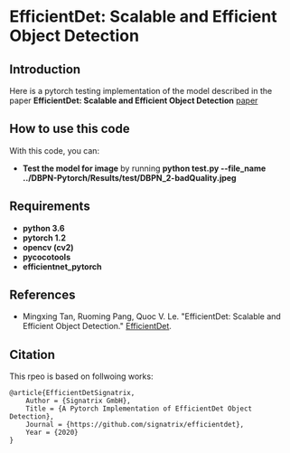 # EfficientDet: Scalable and Efficient Object Detection

## Introduction

Here is a pytorch testing implementation of the model described in the paper **EfficientDet: Scalable and Efficient Object Detection** [paper](https://arxiv.org/abs/1911.09070)
  
## How to use this code

With this code, you can:

* **Test the model for image** by running **python test.py --file_name ../DBPN-Pytorch/Results/test/DBPN_2-badQuality.jpeg**


## Requirements

* **python 3.6**
* **pytorch 1.2**
* **opencv (cv2)**
* **pycocotools**
* **efficientnet_pytorch**

## References
- Mingxing Tan, Ruoming Pang, Quoc V. Le. "EfficientDet: Scalable and Efficient Object Detection." [EfficientDet](https://arxiv.org/abs/1911.09070).
  

## Citation
This rpeo is based on follwoing works:

    @article{EfficientDetSignatrix,
        Author = {Signatrix GmbH},
        Title = {A Pytorch Implementation of EfficientDet Object Detection},
        Journal = {https://github.com/signatrix/efficientdet},
        Year = {2020}
    }